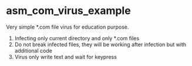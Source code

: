 # asm_com_virus_example

Very simple *.com file virus for education purpose.

1. Infecting only current directory and only *.com files
2. Do not break infected files, they will be working after infection but with additional code
3. Virus only write text and wait for keypress
